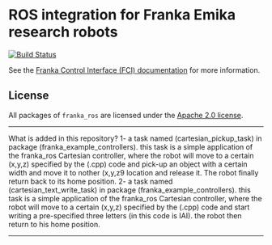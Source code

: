 # ROS integration for Franka Emika research robots

[![Build Status][travis-status]][travis]

See the [Franka Control Interface (FCI) documentation][fci-docs] for more information.

## License

All packages of `franka_ros` are licensed under the [Apache 2.0 license][apache-2.0].

[apache-2.0]: https://www.apache.org/licenses/LICENSE-2.0.html
[fci-docs]: https://frankaemika.github.io/docs
[travis-status]: https://travis-ci.org/frankaemika/franka_ros.svg?branch=kinetic-devel
[travis]: https://travis-ci.org/frankaemika/franka_ros
******************************************************************************************
What is added in this repository?
    1- a task named (cartesian_pickup_task) in package (franka_example_controllers).
       this task is a simple application of the franka_ros Cartesian controller, where the
       robot will move to a certain (x,y,z) specified by the (.cpp) code and pick-up an
       object with a certain width and move it to nother (x,y,z9 location and release it.
       The robot finally return back to its home position.
    2- a task named (cartesian_text_write_task) in package (franka_example_controllers).
       this task is a simple application of the franka_ros Cartesian controller, where the
       robot will move to a certain (x,y,z) specified by the (.cpp) code and start writing 
       a pre-specified three letters (in this code is  IAI). the robot then return to his 
       home position.
 ******************************************************************************************
